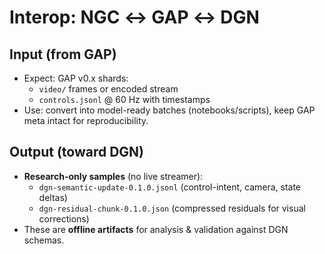 # Interop: NGC ↔ GAP ↔ DGN

## Input (from GAP)
- Expect: GAP v0.x shards: 
  - `video/` frames or encoded stream
  - `controls.jsonl` @ 60 Hz with timestamps
- Use: convert into model-ready batches (notebooks/scripts), keep GAP meta intact for reproducibility.

## Output (toward DGN)
- **Research-only samples** (no live streamer):
  - `dgn-semantic-update-0.1.0.jsonl` (control-intent, camera, state deltas)
  - `dgn-residual-chunk-0.1.0.json` (compressed residuals for visual corrections)
- These are **offline artifacts** for analysis & validation against DGN schemas. 